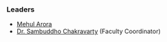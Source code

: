 ### Leaders

* [Mehul Arora](mailto:mehul.arora@owasp.org)
* [Dr. Sambuddho Chakravarty](mailto:sambuddho.chakravarty@owasp.org) (Faculty Coordinator)

